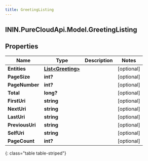 ```yaml
---
title: GreetingListing
---
```

## ININ.PureCloudApi.Model.GreetingListing

## Properties

|Name | Type | Description | Notes|
|------------ | ------------- | ------------- | -------------|
| **Entities** | [**List&lt;Greeting&gt;**](Greeting.html) |  | [optional] |
| **PageSize** | **int?** |  | [optional] |
| **PageNumber** | **int?** |  | [optional] |
| **Total** | **long?** |  | [optional] |
| **FirstUri** | **string** |  | [optional] |
| **NextUri** | **string** |  | [optional] |
| **LastUri** | **string** |  | [optional] |
| **PreviousUri** | **string** |  | [optional] |
| **SelfUri** | **string** |  | [optional] |
| **PageCount** | **int?** |  | [optional] |
{: class="table table-striped"}


